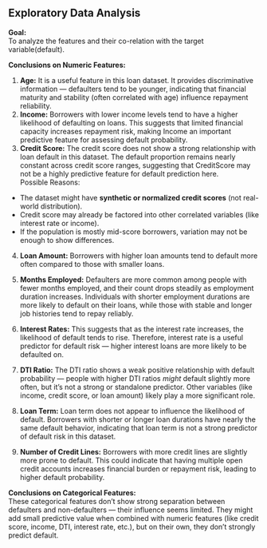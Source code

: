 ## **Exploratory Data Analysis**

**Goal:**  
To analyze the features and their co-relation with the target variable(default).

**Conclusions on Numeric Features:**

1. **Age:** It is a useful feature in this loan dataset. It provides discriminative information — defaulters tend to be younger, indicating that financial maturity and stability (often correlated with age) influence repayment reliability.  
2. **Income:** Borrowers with lower income levels tend to have a higher likelihood of defaulting on loans. This suggests that limited financial capacity increases repayment risk, making Income an important predictive feature for assessing default probability.  
3. **Credit Score:** The credit score does not show a strong relationship with loan default in this dataset. The default proportion remains nearly constant across credit score ranges, suggesting that CreditScore may not be a highly predictive feature for default prediction here.  
   Possible Reasons:  
* The dataset might have **synthetic or normalized credit scores** (not real-world distribution).  
* Credit score may already be factored into other correlated variables (like interest rate or income).  
* If the population is mostly mid-score borrowers, variation may not be enough to show differences.  
4. **Loan Amount:** Borrowers with higher loan amounts tend to default more often compared to those with smaller loans.  
5. **Months Employed:** Defaulters are more common among people with fewer months employed, and their count drops steadily as employment duration increases. Individuals with shorter employment durations are more likely to default on their loans, while those with stable and longer job histories tend to repay reliably.  
6. **Interest Rates:** This suggests that as the interest rate increases, the likelihood of default tends to rise. Therefore, interest rate is a useful predictor for default risk — higher interest loans are more likely to be defaulted on.

7. **DTI Ratio:** The DTI ratio shows a weak positive relationship with default probability — people with higher DTI ratios *might* default slightly more often, but it’s not a strong or standalone predictor. Other variables (like income, credit score, or loan amount) likely play a more significant role.  
8. **Loan Term:** Loan term does not appear to influence the likelihood of default. Borrowers with shorter or longer loan durations have nearly the same default behavior, indicating that loan term is not a strong predictor of default risk in this dataset.  
9.  **Number of Credit Lines:** Borrowers with more credit lines are slightly more prone    to default. This could indicate that having multiple open credit accounts increases financial burden or repayment risk, leading to higher default probability.

**Conclusions on Categorical Features:**  
These categorical features don’t show strong separation between defaulters and non-defaulters — their influence seems limited. They might add small predictive value when combined with numeric features (like credit score, income, DTI, interest rate, etc.), but on their own, they don’t strongly predict default.  
